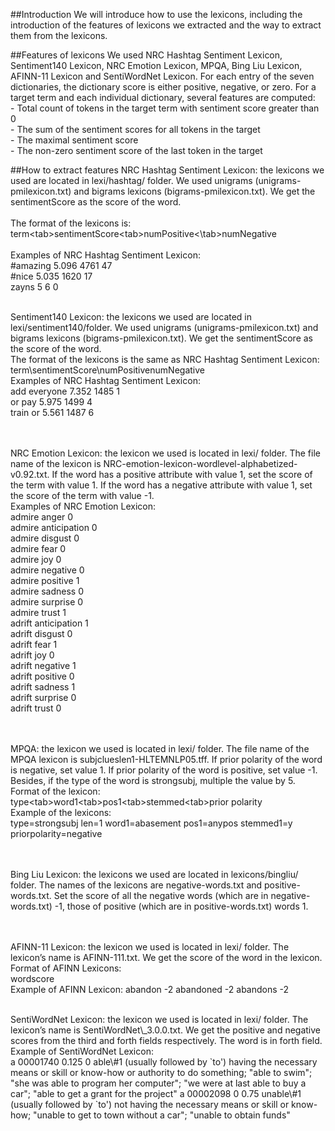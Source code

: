 ##Introduction
We will introduce how to use the lexicons, including the introduction of the features of lexicons we extracted and the way to extract them from the lexicons. 

##Features of lexicons
We used NRC Hashtag Sentiment Lexicon, Sentiment140 Lexicon, NRC Emotion Lexicon, MPQA, Bing Liu Lexicon, AFINN-11 Lexicon and SentiWordNet Lexicon. For each entry of the seven dictionaries, the dictionary score is either positive, negative, or zero. For a target term and each individual dictionary, several features are computed:
<br/>- Total count of tokens in the target term with sentiment score greater than 0
<br/>- The sum of the sentiment scores for all tokens in the target
<br/>- The maximal sentiment score
<br/>- The non-zero sentiment score of the last token in the target

##How to extract features
NRC Hashtag Sentiment Lexicon: the lexicons we used are located in lexi/hashtag/ folder. We used unigrams (unigrams-pmilexicon.txt) and bigrams lexicons (bigrams-pmilexicon.txt). We get the sentimentScore as the score of the word.
<br/><br/>
The format of the lexicons is:<br/>
term\<tab\>sentimentScore\<tab\>numPositive<\tab\>numNegative
<br/><br/>
Examples of NRC Hashtag Sentiment Lexicon:<br/>
\#amazing	5.096	4761	47<br/>
\#nice	5.035	1620	17<br/>
zayns	5	6	0<br/>

<br/>
Sentiment140 Lexicon: the lexicons we used are located in lexi/sentiment140/folder. We used  unigrams (unigrams-pmilexicon.txt) and bigrams lexicons (bigrams-pmilexicon.txt). We get the sentimentScore as the score of the word.
<br/>
The format of the lexicons is the same as NRC Hashtag Sentiment Lexicon:<br/>
term\<tab\>sentimentScore\<tab\>numPositive<tab>numNegative
<br/>
Examples of NRC Hashtag Sentiment Lexicon:<br/>
add everyone	7.352	1485	1<br/>
or pay	5.975	1499	4<br/>
train or	5.561	1487	6<br/>

<br/><br/>
NRC Emotion Lexicon: the lexicon we used is located in lexi/ folder. The file name of the lexicon is NRC-emotion-lexicon-wordlevel-alphabetized-v0.92.txt. If the word has a positive attribute with value 1, set the score of the term with value 1. If the word has a negative attribute with value 1, set the score of the term with value -1.
<br/>
Examples of NRC Emotion Lexicon:<br/>
admire	anger	0<br/>
admire	anticipation	0<br/>
admire	disgust	0<br/>
admire	fear	0<br/>
admire	joy	0<br/>
admire	negative	0<br/>
admire	positive	1<br/>
admire	sadness	0<br/>
admire	surprise	0<br/>
admire	trust	1<br/>
adrift	anticipation	1<br/>
adrift	disgust	0<br/>
adrift	fear	1<br/>
adrift	joy	0<br/>
adrift	negative	1<br/>
adrift	positive	0<br/>
adrift	sadness	1<br/>
adrift	surprise	0<br/>
adrift	trust	0<br/>

<br/><br/>
MPQA: the lexicon we used is located in lexi/ folder. The file name of the MPQA lexicon is subjclueslen1-HLTEMNLP05.tff. If prior polarity of the word is negative, set value 1. If prior polarity of the word is positive, set value -1. Besides, if the type of the word is strongsubj, multiple the value by 5.
<br/>
Format of the lexicon:<br/>
type\<tab\>word1\<tab\>pos1\<tab\>stemmed\<tab\>prior polarity
<br/>
Example of the lexicons:<br/>
type=strongsubj len=1 word1=abasement pos1=anypos stemmed1=y priorpolarity=negative

<br/><br/>
Bing Liu Lexicon: the lexicons we used are located in lexicons/bingliu/ folder. The names of the lexicons are negative-words.txt and positive-words.txt. Set the score of all the negative words (which are in negative-words.txt) -1, those of positive (which are in positive-words.txt) words 1.

<br/><br/>
AFINN-11 Lexicon: the lexicon we used is located in lexi/ folder. The lexicon’s name is AFINN-111.txt. We get the score of the word in the lexicon.
<br/>
Format of AFINN Lexicons:<br/>
word<tab>score
<br/>
Example of AFINN Lexicon:
abandon	-2
abandoned	-2
abandons	-2

<br/>
SentiWordNet Lexicon: the lexicon we used is located in lexi/ folder. The lexicon’s name is SentiWordNet\_3.0.0.txt. We get the positive and negative scores from the third and forth fields respectively. The word is in forth field.
<br/>
Example of SentiWordNet Lexicon:<br/>	
a	00001740	0.125	0	able\#1	(usually followed by `to') having the necessary means or skill or know-how or authority to do something; "able to swim"; "she was able to program her computer"; "we were at last able to buy a car"; "able to get a grant for the project"
a	00002098	0	0.75	unable\#1	(usually followed by `to') not having the necessary means or skill or know-how; "unable to get to town without a car"; "unable to obtain funds"

